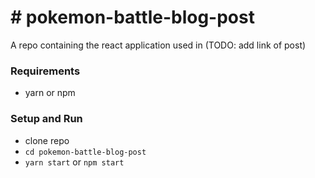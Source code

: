 # # pokemon-battle-blog-post
A repo containing the react application used in (TODO: add link of post)

### Requirements
- yarn or npm

### Setup and Run

- clone repo
- `cd pokemon-battle-blog-post`
- `yarn start` or `npm start`